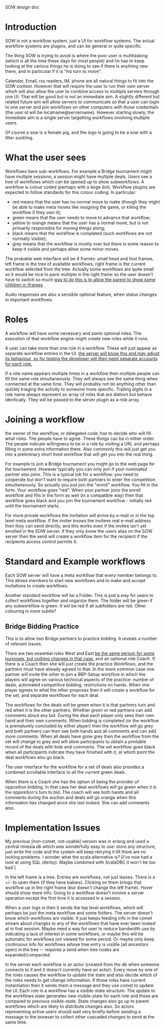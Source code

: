SOW design doc

# Introduction #

SOW is not a workflow system, just a UI for workflow systems. The actual workflow systems are plugins, and can be general or quite specific.

The thing SOW is trying to avoid is where the poor user is multitasking (which is all the time these days for most people) and he has to keep looking at the various things he is doing to see if there is anything new there, and in particular if it is "his turn to move".

Calendar, Email, rss readers, IM, phone are all natural things to fit into the SOW context. However that will require the user to run their own server which will also allow the user to combine access to multiple servers through one UI. That will be good but is not an immediate aim. A slightly different but related future aim will allow servers to communicate so that a user can login to one server and join workflows on other computers with those credentials (the user id will be localname@servername). However starting slowly, the immediate aim is a single server targetting workflows involving multiple users.

Of course a sow is a female pig, and the logo is going to be a sow with a litter suckling.

# What the user sees #

Workflows have sub-workflows. For example a Bridge tournament might have multiple sessions; a session might have multiple deals. Users see a tree of workflows which can be opened up to show subworkflows. A workflow is colour coded (perhaps with a large dot). Workflow plugins are expected to follow standards for this colour coding. In particular:

  * red means that the user has no normal move to make (though they might be able to make meta moves like resigning the game, or killing the workflow if they own it);
  * green means that the user needs to move to advance that workflow;
  * yellow to orange means that the user has a normal move, but is not primarily responsible for moving things along;
  * black means that the workflow is completed (such workflows are not normally visible);
  * grey means that the workflow is mostly over but there is some reason to keep it visible and perhaps allow some minor moves.

The probable web interface will be 4 frames: small head and foot frames, left frame is the tree of available workflows, right frame is the current workflow selected from the tree. Actually some workflows are quite small so it would be nice to pack multiple in the right frame so the user doesn't have to switch so much [way to do this is to allow the parent to show some children in iframes](probable.md).

Audio responses are also a sensible optional feature, when status changes in important workflows.

# Roles #

A workflow will have some necessary and some optional roles. The execution of that workflow engine might create new roles while it runs.

A user can take more than one role in a workflow. These will just appear as separate workflow entries in the UI. [the server will know this and may adjust its behaviour, so for testing the developer will then need separate accounts for each role.](However.md)

If a role name appears multiple times in a workflow then multiple people can fill the same role simultaneously. They will always see the same thing when connected at the same time. They will probably not do anything other than quickly triaging the activity to someone more specific. Trailing digits in a role name always represent an array of roles that are distinct but behave identically. They will be passed to the server plugin as a role array.

# Joining a workflow #

the owner of the workflow, or delegated code, has to decide who will fill what roles. The people have to agree. These things can be in either order. The people indicate willingness to be in a role by visiting a URL and perhaps filling in some extra information there. Also commonly this will just get you into a preliminary short lived workflow that will get you into the real thing.

For example to join a Bridge tournament you might go to the web page for the tournament. However typically you can only join if your nominated partner also joins. This is a typical job for a workflow: you need to cooperate but don't want to require both partners to enter the competition simultaneously. So actually you just join the "enroll" workflow. You fill in the form. Your workflow goes "red". When your partner joins the enroll workflow and fills in the form as well (in a compatible way) then that workflow goes black and you join the tournament workflow - initially red until the tournament starts.

For more private workflows the invitation will arrive by e-mail or in the top level meta workflow. If the inviter knows the invitees real e-mail address then they can send directly, and this works even if the invitee isn't yet enrolled in the SOW server. If they only know the users alias on the SOW server then the send will create a workflow item for the recipient if the recipients access control permits it.

# Standard and Example workflows #

Each SOW server will have a meta workflow that every member belongs to. This allows members to start new workflows and to make and accept invitations to create workflows.

Another standard workflow will be a Folder. This is just a way for users to collect workflows together and organize them. The folder will be green if any subworkflow is green. It will be red if all subfolders are red. Other colouring is more subtle?

## Bridge Bidding Practice ##

This is to allow two Bridge partners to practice bidding. It reveals a number of relevant issues.

There are two essential roles West and East [be the same person for some purposes, but nothing changes in that case](can.md), and an optional role Coach. If there is a Coach then she will just create the practice Workflows, and the partners must have already agreed to that. In the more common case one partner will invite the other to join a BBP-Setup workflow in which the players will agree on various technical aspects of the practice: number of deals, automated competitive bidding, restrictions on hands. When one player agrees to what the other proposes then it will create a workflow for the set, and separate workflows for each deal.

The workflows for the deals will be green when it is that partners turn and red when it is the other partners. Whether green or red partners can add comments about any bid. During the deal each player only sees their own hand and their own comments. When bidding is completed (or the workflow is prematurely concluded by either player) then the workflow will go grey and both partners can then see both hands and all comments and can add more comments. When all deals have gone grey then the workflow from the set will change to grey and will allow participants to obtain a printable record of the deals with bids and comments. The set workflow goes black when all participants indicate they have finished with it, at which point the deal workflows also go black.

The user interface for the workflow for a set of deals also provides a combined scrollable interface to all the current green deals.

When there is a Coach she has the option of being the provider of opposition bidding. In that case her deal workflows will go green when it is the opposition's turn to bid. The coach will see both hands and all comments during the auction and deals will go orange when this information has changed since she last looked. She can add comments also.

# Implementation Issues #

My previous [non-comet, not-usable] version was in erlang and used a central mnesia db which was wonderfully easy to use: store any structure, just write the code and the system will keep retrying it till there are no locking problems. I wonder what the scala alternative is? [I've now had a look at using SQL (derby). Maybe combined with ScalaDBC it won't be too bad.]

In the left frame is a tree. Entries are workflows, not just leaves. There is a +/- to open them (if they have babies). Clicking on them brings that workflow up in the right frame (but doesn't change the left frame). Hover should show more info. Going to a workflow doesn't involve a server operation except the first time it is accessed in a session.

When a user logs in then it sends the top level workflows, which will perhaps be just the meta workflow and some folders. The server doesn't know which workflows are visible. It just keeps feeding info in the comet stream about changes to any of the workflows that have ever been looked at in that session. Maybe need a way for user to reduce bandwidth use by indicating a lack of interest in some workflows, or maybe this will be automatic for workflows not viewed for some period. Or maybe only keep continuous info for workflows whose tree entry is visible (all ancestors open) in the tree -- requires a send when tree nodes are expanded/compacted.

In the server each workflow is an actor (created from the db when someone connects to it and it doesn't currently have an actor). Every move by one of the roles causes the workflow to update the state and also decide which of the roles needs to get change information. If those roles have current instantiation then it sends them a message and they use comet to update the UI. Each role in a workflow has a visible-state structure. The update to the workflows state generates new visible-state for each role and these are compared to previous visible-state. State changes also go up to parent workflows which are likely to distribute changes also. So actors representing active users should wait very briefly before sending a message to the browser to collect other cascaded changes to send at the same time.

